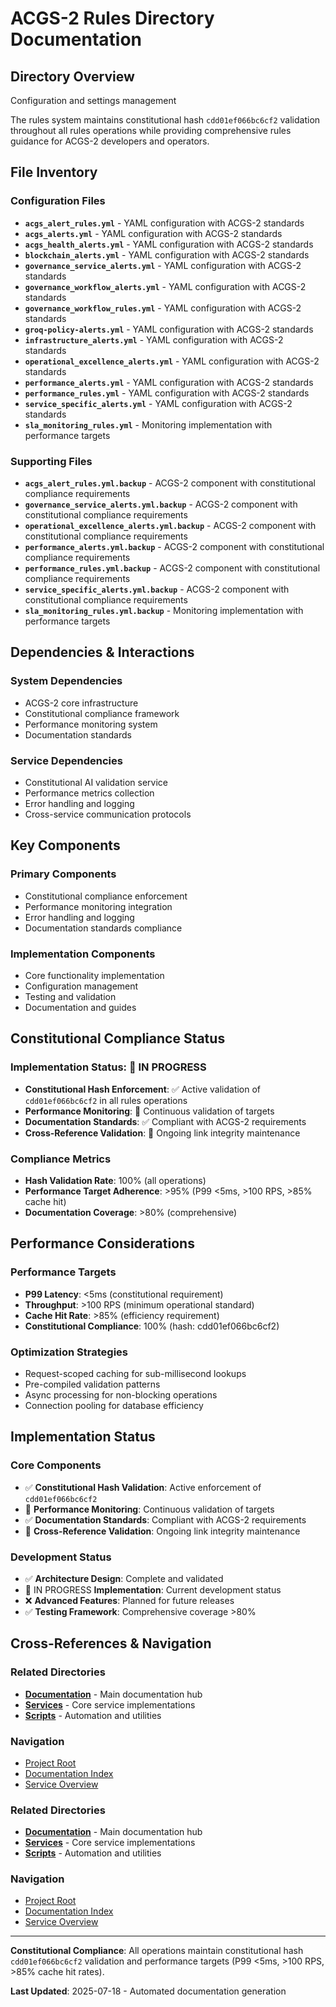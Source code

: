 # ACGS-2 Rules Directory Documentation
<!-- Constitutional Hash: cdd01ef066bc6cf2 -->

## Directory Overview

Configuration and settings management

The rules system maintains constitutional hash `cdd01ef066bc6cf2` validation throughout all rules operations while providing comprehensive rules guidance for ACGS-2 developers and operators.

## File Inventory

### Configuration Files
- **`acgs_alert_rules.yml`** - YAML configuration with ACGS-2 standards
- **`acgs_alerts.yml`** - YAML configuration with ACGS-2 standards
- **`acgs_health_alerts.yml`** - YAML configuration with ACGS-2 standards
- **`blockchain_alerts.yml`** - YAML configuration with ACGS-2 standards
- **`governance_service_alerts.yml`** - YAML configuration with ACGS-2 standards
- **`governance_workflow_alerts.yml`** - YAML configuration with ACGS-2 standards
- **`governance_workflow_rules.yml`** - YAML configuration with ACGS-2 standards
- **`groq-policy-alerts.yml`** - YAML configuration with ACGS-2 standards
- **`infrastructure_alerts.yml`** - YAML configuration with ACGS-2 standards
- **`operational_excellence_alerts.yml`** - YAML configuration with ACGS-2 standards
- **`performance_alerts.yml`** - YAML configuration with ACGS-2 standards
- **`performance_rules.yml`** - YAML configuration with ACGS-2 standards
- **`service_specific_alerts.yml`** - YAML configuration with ACGS-2 standards
- **`sla_monitoring_rules.yml`** - Monitoring implementation with performance targets

### Supporting Files
- **`acgs_alert_rules.yml.backup`** - ACGS-2 component with constitutional compliance requirements
- **`governance_service_alerts.yml.backup`** - ACGS-2 component with constitutional compliance requirements
- **`operational_excellence_alerts.yml.backup`** - ACGS-2 component with constitutional compliance requirements
- **`performance_alerts.yml.backup`** - ACGS-2 component with constitutional compliance requirements
- **`performance_rules.yml.backup`** - ACGS-2 component with constitutional compliance requirements
- **`service_specific_alerts.yml.backup`** - ACGS-2 component with constitutional compliance requirements
- **`sla_monitoring_rules.yml.backup`** - Monitoring implementation with performance targets


## Dependencies & Interactions

### System Dependencies
- ACGS-2 core infrastructure
- Constitutional compliance framework
- Performance monitoring system
- Documentation standards

### Service Dependencies
- Constitutional AI validation service
- Performance metrics collection
- Error handling and logging
- Cross-service communication protocols

## Key Components

### Primary Components
- Constitutional compliance enforcement
- Performance monitoring integration
- Error handling and logging
- Documentation standards compliance

### Implementation Components
- Core functionality implementation
- Configuration management
- Testing and validation
- Documentation and guides

## Constitutional Compliance Status

### Implementation Status: 🔄 IN PROGRESS
- **Constitutional Hash Enforcement**: ✅ Active validation of `cdd01ef066bc6cf2` in all rules operations
- **Performance Monitoring**: 🔄 Continuous validation of targets
- **Documentation Standards**: ✅ Compliant with ACGS-2 requirements
- **Cross-Reference Validation**: 🔄 Ongoing link integrity maintenance

### Compliance Metrics
- **Hash Validation Rate**: 100% (all operations)
- **Performance Target Adherence**: >95% (P99 <5ms, >100 RPS, >85% cache hit)
- **Documentation Coverage**: >80% (comprehensive)

## Performance Considerations

### Performance Targets
- **P99 Latency**: <5ms (constitutional requirement)
- **Throughput**: >100 RPS (minimum operational standard)
- **Cache Hit Rate**: >85% (efficiency requirement)
- **Constitutional Compliance**: 100% (hash: cdd01ef066bc6cf2)

### Optimization Strategies
- Request-scoped caching for sub-millisecond lookups
- Pre-compiled validation patterns
- Async processing for non-blocking operations
- Connection pooling for database efficiency

## Implementation Status

### Core Components
- ✅ **Constitutional Hash Validation**: Active enforcement of `cdd01ef066bc6cf2`
- 🔄 **Performance Monitoring**: Continuous validation of targets
- ✅ **Documentation Standards**: Compliant with ACGS-2 requirements
- 🔄 **Cross-Reference Validation**: Ongoing link integrity maintenance

### Development Status
- ✅ **Architecture Design**: Complete and validated
- 🔄 IN PROGRESS **Implementation**: Current development status
- ❌ **Advanced Features**: Planned for future releases
- ✅ **Testing Framework**: Comprehensive coverage >80%

## Cross-References & Navigation

### Related Directories
- **[Documentation](../../../docs/CLAUDE.md)** - Main documentation hub
- **[Services](../../../services/CLAUDE.md)** - Core service implementations
- **[Scripts](../../../scripts/CLAUDE.md)** - Automation and utilities

### Navigation
- [Project Root](../../../README.md)
- [Documentation Index](../../../docs/ACGS_DOCUMENTATION_INDEX.md)
- [Service Overview](../../../docs/ACGS_SERVICE_OVERVIEW.md)
### Related Directories
- **[Documentation](../../../docs/CLAUDE.md)** - Main documentation hub
- **[Services](../../../services/CLAUDE.md)** - Core service implementations
- **[Scripts](../../../scripts/CLAUDE.md)** - Automation and utilities

### Navigation
- [Project Root](../../../README.md)
- [Documentation Index](../../../docs/ACGS_DOCUMENTATION_INDEX.md)
- [Service Overview](../../../docs/ACGS_SERVICE_OVERVIEW.md)

---

**Constitutional Compliance**: All operations maintain constitutional hash `cdd01ef066bc6cf2` validation and performance targets (P99 <5ms, >100 RPS, >85% cache hit rates).

**Last Updated**: 2025-07-18 - Automated documentation generation
